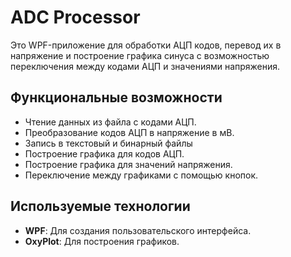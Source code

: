# ADC Processor

Это WPF-приложение для обработки АЦП кодов, перевод их в напряжение и построение графика синуса с возможностью переключения между кодами АЦП и значениями напряжения.

## Функциональные возможности

- Чтение данных из файла с кодами АЦП.
- Преобразование кодов АЦП в напряжение в мВ.
- Запись в текстовый и бинарный файлы
- Построение графика для кодов АЦП.
- Построение графика для значений напряжения.
- Переключение между графиками с помощью кнопок.

## Используемые технологии

- **WPF**: Для создания пользовательского интерфейса.
- **OxyPlot**: Для построения графиков.
